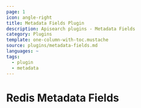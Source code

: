 ```yaml
---
page: 1
icon: angle-right
title: Metadata Fields Plugin
description: Apisearch plugins - Metadata Fields
category: Plugins
template: one-column-with-toc.mustache
source: plugins/metadata-fields.md
languages: ~
tags:
  - plugin
  - metadata
---
```


# Redis Metadata Fields
